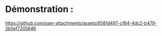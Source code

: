 # Démonstration : 



https://github.com/user-attachments/assets/6581d497-cf84-4dc2-b479-2b5ef7205646

